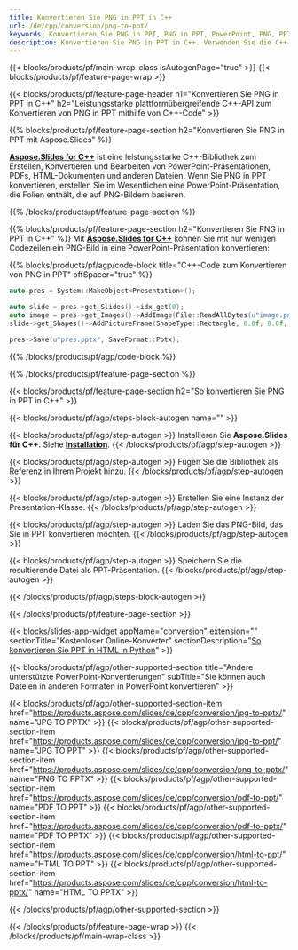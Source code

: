 ```yaml
---
title: Konvertieren Sie PNG in PPT in C++
url: /de/cpp/conversion/png-to-ppt/
keywords: Konvertieren Sie PNG in PPT, PNG in PPT, PowerPoint, PNG, PPT, C++ API, C++ Bibliothek
description: Konvertieren Sie PNG in PPT in C++. Verwenden Sie die C++-Bibliotheks-API, um PNG-Bilder in PowerPoint zu konvertieren
---
```


{{< blocks/products/pf/main-wrap-class isAutogenPage="true" >}}
{{< blocks/products/pf/feature-page-wrap >}}

{{< blocks/products/pf/feature-page-header h1="Konvertieren Sie PNG in PPT in C++" h2="Leistungsstarke plattformübergreifende C++-API zum Konvertieren von PNG in PPT mithilfe von C++-Code" >}}

{{% blocks/products/pf/feature-page-section h2="Konvertieren Sie PNG in PPT mit Aspose.Slides" %}}

[**Aspose.Slides for C++**](https://products.aspose.com/slides/de/cpp/) ist eine leistungsstarke C++-Bibliothek zum Erstellen, Konvertieren und Bearbeiten von PowerPoint-Präsentationen, PDFs, HTML-Dokumenten und anderen Dateien. Wenn Sie PNG in PPT konvertieren, erstellen Sie im Wesentlichen eine PowerPoint-Präsentation, die Folien enthält, die auf PNG-Bildern basieren.

{{% /blocks/products/pf/feature-page-section %}}


{{% blocks/products/pf/feature-page-section  h2="Konvertieren Sie PNG in PPT in C++" %}}
Mit [**Aspose.Slides for C++**](https://products.aspose.com/slides/de/cpp/) können Sie mit nur wenigen Codezeilen ein PNG-Bild in eine PowerPoint-Präsentation konvertieren:

{{% blocks/products/pf/agp/code-block title="C++-Code zum Konvertieren von PNG in PPT" offSpacer="true" %}}
```cpp
auto pres = System::MakeObject<Presentation>();

auto slide = pres->get_Slides()->idx_get(0);
auto image = pres->get_Images()->AddImage(File::ReadAllBytes(u"image.png"));
slide->get_Shapes()->AddPictureFrame(ShapeType::Rectangle, 0.0f, 0.0f, 720.0f, 540.0f, image);

pres->Save(u"pres.pptx", SaveFormat::Pptx);
```
{{% /blocks/products/pf/agp/code-block %}}

{{% /blocks/products/pf/feature-page-section %}}




{{< blocks/products/pf/feature-page-section  h2="So konvertieren Sie PNG in PPT in C++" >}}


{{< blocks/products/pf/agp/steps-block-autogen name="" >}}


{{< blocks/products/pf/agp/step-autogen >}}
Installieren Sie **Aspose.Slides für C++**. Siehe [**Installation**](https://docs.aspose.com/slides/cpp/installation/).
{{< /blocks/products/pf/agp/step-autogen >}}

{{< blocks/products/pf/agp/step-autogen >}}
Fügen Sie die Bibliothek als Referenz in Ihrem Projekt hinzu.
{{< /blocks/products/pf/agp/step-autogen >}}

{{< blocks/products/pf/agp/step-autogen >}}
Erstellen Sie eine Instanz der Presentation-Klasse.
{{< /blocks/products/pf/agp/step-autogen >}}

{{< blocks/products/pf/agp/step-autogen >}}
Laden Sie das PNG-Bild, das Sie in PPT konvertieren möchten.
{{< /blocks/products/pf/agp/step-autogen >}}

{{< blocks/products/pf/agp/step-autogen >}}
Speichern Sie die resultierende Datei als PPT-Präsentation.
{{< /blocks/products/pf/agp/step-autogen >}}


{{< /blocks/products/pf/agp/steps-block-autogen >}}


{{< /blocks/products/pf/feature-page-section >}}




{{< blocks/slides-app-widget  appName="conversion" extension="" sectionTitle="Kostenloser Online-Konverter" sectionDescription="[So konvertieren Sie PPT in HTML in Python](https://products.aspose.com/slides/de/python-net/conversion/ppt-to-html/)" >}}

{{< blocks/products/pf/agp/other-supported-section title="Andere unterstützte PowerPoint-Konvertierungen" subTitle="Sie können auch Dateien in anderen Formaten in PowerPoint konvertieren" >}}

{{< blocks/products/pf/agp/other-supported-section-item href="https://products.aspose.com/slides/de/cpp/conversion/jpg-to-pptx/" name="JPG TO PPTX" >}}
{{< blocks/products/pf/agp/other-supported-section-item href="https://products.aspose.com/slides/de/cpp/conversion/jpg-to-ppt/" name="JPG TO PPT" >}}
{{< blocks/products/pf/agp/other-supported-section-item href="https://products.aspose.com/slides/de/cpp/conversion/png-to-pptx/" name="PNG TO PPTX" >}}
{{< blocks/products/pf/agp/other-supported-section-item href="https://products.aspose.com/slides/de/cpp/conversion/pdf-to-ppt/" name="PDF TO PPT" >}}
{{< blocks/products/pf/agp/other-supported-section-item href="https://products.aspose.com/slides/de/cpp/conversion/pdf-to-pptx/" name="PDF TO PPTX" >}}
{{< blocks/products/pf/agp/other-supported-section-item href="https://products.aspose.com/slides/de/cpp/conversion/html-to-ppt/" name="HTML TO PPT" >}}
{{< blocks/products/pf/agp/other-supported-section-item href="https://products.aspose.com/slides/de/cpp/conversion/html-to-pptx/" name="HTML TO PPTX" >}}


{{< /blocks/products/pf/agp/other-supported-section >}}

{{< /blocks/products/pf/feature-page-wrap >}}
{{< /blocks/products/pf/main-wrap-class >}}